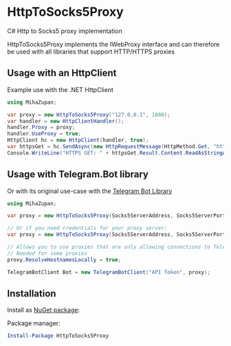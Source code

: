 # HttpToSocks5Proxy
C# Http to Socks5 proxy implementation

HttpToSocks5Proxy implements the IWebProxy interface and can therefore be used with all libraries that support HTTP/HTTPS proxies

## Usage with an HttpClient
Example use with the .NET HttpClient

```c#
using MihaZupan;

var proxy = new HttpToSocks5Proxy("127.0.0.1", 1080);
var handler = new HttpClientHandler();
handler.Proxy = proxy;
handler.UseProxy = true;
HttpClient hc = new HttpClient(handler, true);
var httpsGet = hc.SendAsync(new HttpRequestMessage(HttpMethod.Get, "https://httpbin.org/ip"));
Console.WriteLine("HTTPS GET: " + httpsGet.Result.Content.ReadAsStringAsync().Result);
```

## Usage with Telegram.Bot library
Or with its original use-case with the [Telegram Bot Library](https://github.com/TelegramBots/Telegram.Bot)

```c#
using MihaZupan;

var proxy = new HttpToSocks5Proxy(Socks5ServerAddress, Socks5ServerPort);

// Or if you need credentials for your proxy server:
var proxy = new HttpToSocks5Proxy(Socks5ServerAddress, Socks5ServerPort, "username", "password");

// Allows you to use proxies that are only allowing connections to Telegram
// Needed for some proxies
proxy.ResolveHostnamesLocally = true;

TelegramBotClient Bot = new TelegramBotClient("API Token", proxy);
```

## Installation

Install as [NuGet package](https://www.nuget.org/packages/HttpToSocks5Proxy/):

Package manager:

```powershell
Install-Package HttpToSocks5Proxy
```
